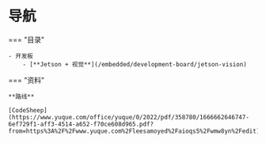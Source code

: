 # 导航

=== "目录"

    - 开发板
        - [**Jetson + 视觉**](/embedded/development-board/jetson-vision)  

=== "资料"

    **路线**

    [CodeSheep](https://www.yuque.com/office/yuque/0/2022/pdf/358780/1666662646747-6ef729f1-aff3-4514-a652-f70ce608d965.pdf?from=https%3A%2F%2Fwww.yuque.com%2Fleesamoyed%2Faioqs5%2Fwmw8yn%2Fedit)